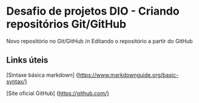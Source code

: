# Desafio de projetos DIO - Criando repositórios Git/GitHub
Novo repositório no Git/GitHub /n
Editando o repositório a partir do GitHub

## Links úteis
[Sintaxe básica markdown] {https://www.markdownguide.org/basic-syntax/}

[Site oficial GitHub] {https://github.com/}

